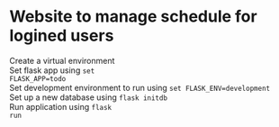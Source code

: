 # Website to manage schedule for logined users

Create a virtual environment<br>
Set flask app using <code>set FLASK_APP=todo</code><br>
Set development environment to run using <code>set FLASK_ENV=development</code><br>
Set up a new database using <code>flask initdb</code><br>
Run application using <code>flask run</code><br>
